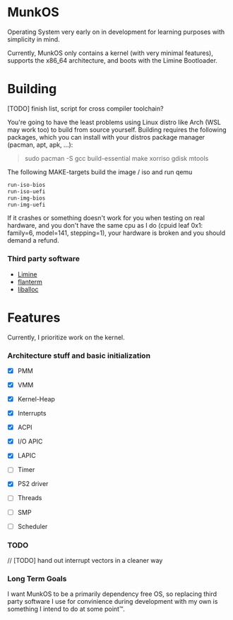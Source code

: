 # MunkOS

Operating System very early on in development for learning purposes with simplicity in mind.

Currently, MunkOS only contains a kernel (with very minimal features), supports the x86_64 architecture, and boots with the Limine Bootloader.

# Building

[TODO] finish list, script for cross compiler toolchain?

You're going to have the least problems using Linux distro like Arch (WSL may work too) to build from source yourself. Building requires the following packages, which you can install with your distros package manager (pacman, apt, apk, ...):

> sudo pacman -S gcc build-essential make xorriso gdisk mtools

The following MAKE-targets build the image / iso and run qemu

```sh
run-iso-bios
run-iso-uefi
run-img-bios
run-img-uefi
```

If it crashes or something doesn't work for you when testing on real hardware, and you don't have the same cpu as I do (cpuid leaf 0x1: family=6, model=141, stepping=1), your hardware is broken and you should demand a refund.

### Third party software

- [Limine](https://www.github.com/limine-bootloader/limine)
- [flanterm](https://github.com/mintsuki/flanterm)
- [liballoc](https://github.com/blanham/liballoc)

# Features

Currently, I prioritize work on the kernel.

### Architecture stuff and basic initialization

- [x] PMM
- [x] VMM
- [x] Kernel-Heap
- [x] Interrupts
- [x] ACPI
- [x] I/O APIC
- [x] LAPIC
- [ ] Timer
- [x] PS2 driver
- [ ] Threads
- [ ] SMP
- [ ] Scheduler


### TODO

// [TODO] hand out interrupt vectors in a cleaner way

### Long Term Goals

I want MunkOS to be a primarily dependency free OS, so replacing third party software I use for convinience during development with my own is something I intend to do at some point™.